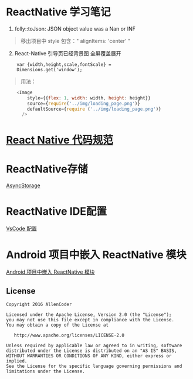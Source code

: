 # ReactNative 学习笔记

1. folly::toJson: JSON object value was a Nan or INF

> 移出项目中 style 包含：" alignItems: 'center' " 

2. React-Native 引导页已经背景图    全屏覆盖展开

```
    var {width,height,scale,fontScale} = 
    Dimensions.get('window');

```
> 用法：

```javascript
    <Image
        style={{flex: 1, width: width, height: height}}
        source={require('../img/loading_page.png')}
        defaultSource={require ('../img/loading_page.png')}
      />
```


# [React Native 代码规范](https://github.com/ToAllen/react-native-coding-style)

# ReactNative存储
 [AsyncStorage](http://reactnative.cn/docs/0.28/asyncstorage.html)
# ReactNative IDE配置
   [VsCode 配置](http://www.jianshu.com/p/bdf36dd8bf58)
    
#  Android 项目中嵌入 ReactNative 模块
  [Android 项目中嵌入 ReactNative 模块](https://github.com/AllenCoder/ReactNativeNote/blob/master/Android%E5%8E%9F%E7%94%9F%E9%A1%B9%E7%9B%AE%E7%A7%BB%E6%A4%8D%20ReactNative.md)
    
## License
```
Copyright 2016 AllenCoder

Licensed under the Apache License, Version 2.0 (the "License");
you may not use this file except in compliance with the License.
You may obtain a copy of the License at

   http://www.apache.org/licenses/LICENSE-2.0

Unless required by applicable law or agreed to in writing, software
distributed under the License is distributed on an "AS IS" BASIS,
WITHOUT WARRANTIES OR CONDITIONS OF ANY KIND, either express or implied.
See the License for the specific language governing permissions and
limitations under the License.
```
